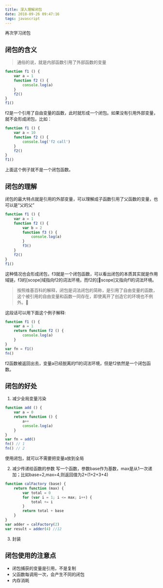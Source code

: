 ```yaml
---
title: 深入理解闭包
date: 2018-09-26 09:47:16
tags: javascript
---
```


再次学习闭包

<!-- more -->

## 闭包的含义
> 通俗的说，就是内部函数引用了外部函数的变量

```js
function f1 () {
    var a = 1
    function f2 () {
        console.log(a)
    }
    f2()
}
f1()
```
f2是一个引用了自由变量的函数，此时就形成一个闭包。如果没有引用外部变量，就不会形成闭包，比如：
```js
function f1 () {
    var a = 10
    function f2 () {
        console.log('f2 call')
    }
    f2()
}
f1()
```
上面这个例子就不是一个闭包函数。 
## 闭包的理解
闭包的最大特点就是引用的外部变量，可以理解成子函数引用了父函数的变量，也可以是“父的父”
```js
function f1 () {
    var a = 1
    function f2 () {
        var b = 2
        function f3 () {
            console.log(a)
        }
        f3()
    }
    f2()
}
f1()
```
这种情况也会形成闭包，f3就是一个闭包函数，可以看出闭包的本质其实就是作用域链，f3的[scope]域指向f2的词法环境，而f2的[scope]又指向f1的词法环境。
> 按照维基百科的解释，闭包是词法闭包的简称，是引用了自由变量的函数，这个被引用的自由变量和函数一同存在，即使离开了创造它的环境也不例外。

这段话可以用下面这个例子解释:
```js
function f1 () {
    var a = 1
    return function f2 () {
        console.log(a)
    }
}
var fn = f1()
fn()
```
f2函数被返回出去，变量a已经脱离的f1的词法环境，但是f2依然是一个闭包函数。 
## 闭包的好处
1. 减少全局变量污染
```js
function add () {
    var a = 0
    return function () {
        a++
        console.log(a)
    }
}
var fn = add()
fn() // 1
fn() // 2
```
使用闭包，就可以不需要把变量a放到全局

2. 减少传递给函数的参数
写一个函数，参数base作为基数，max是从1一次递加；比如base=2,max=4,则返回值为2+(1+2+3+4)
```js
function calFactory (base) {
    return function (max) {
        var total = 0
        for (var i = 1; i <= max; i++) {
            total += i
        }
        return total + base
    }
}
var adder = calFactory(2)
var result = adder(4) //12
```

3. 封装
## 闭包使用的注意点

* 闭包捕获的变量是引用，不是复制
* 父函数每调用一次，会产生不同的闭包
* 内存消耗